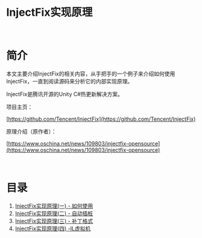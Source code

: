 # InjectFix实现原理

​       

# 简介

本文主要介绍InjectFix的相关内容，从手把手的一个例子来介绍如何使用InjectFix，一直到阅读源码来分析它的内部实现原理。

InjectFix是腾讯开源的Unity C#热更新解决方案。

项目主页：

[https://github.com/Tencent/InjectFix](https://github.com/Tencent/InjectFix)

原理介绍（原作者）：

[https://www.oschina.net/news/109803/injectfix-opensource](https://www.oschina.net/news/109803/injectfix-opensource)


​         

# 目录

1. [InjectFix实现原理(一) - 如何使用](Docs/1_Introduction.md)
2. [InjectFix实现原理(二) - 自动插桩](Docs/2_Inject.md)
3. [InjectFix实现原理(三) - 补丁格式](Docs/3_Fix.md)
4. [InjectFix实现原理(四) -IL虚拟机](Docs/4_VirtualMachine.md)

